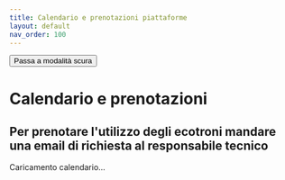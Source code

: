 ```yaml
---
title: Calendario e prenotazioni piattaforme
layout: default
nav_order: 100
---
```


<button class="btn js-toggle-dark-mode">Passa a modalità scura</button>

<script>
const toggleDarkMode = document.querySelector('.js-toggle-dark-mode');

jtd.addEvent(toggleDarkMode, 'click', function(){
  if (jtd.getTheme() === 'dark') {
    jtd.setTheme('light');
    toggleDarkMode.textContent = 'Passa a modalità scura';
  } else {
    jtd.setTheme('dark');
    toggleDarkMode.textContent = 'Ritorna a modalità chiara';
  }
});
</script>

# Calendario e prenotazioni

## Per prenotare l'utilizzo degli ecotroni mandare una email di richiesta al responsabile tecnico

<div id='calendar-container'>
  <p>Caricamento calendario...</p>
</div>

<script>
  const jekyllEvents = {{ site.data.events | jsonify }};
</script>
